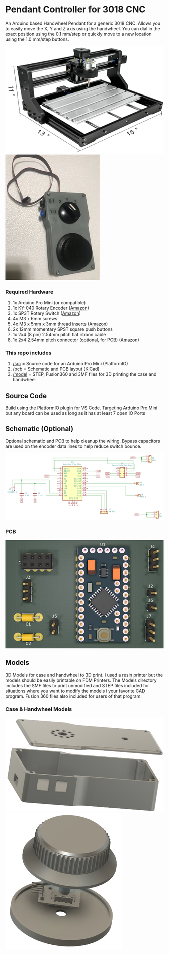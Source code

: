 # Pendant Controller for 3018 CNC
An Arduino based Handwheel Pendant for a generic 3018 CNC.  Allows you to easily move the X, Y and Z axis using the handwheel.  You can dial in the exact position using the 0.1 mm/step or quickly move to a new location using the 1.0 mm/step buttons.

![3018 CNC](media/3018cnc.png)
![](media/pendant.png)


### Required Hardware
1. 1x Arduino Pro Mini (or compatible)
1. 1x KY-040 Rotary Encoder ([Amazon](https://www.amazon.com/gp/product/B07D356LRH/ref=ppx_yo_dt_b_asin_title_o04_s00?ie=UTF8&psc=1))
1. 1x SP3T Rotary Switch ([Amazon](https://www.amazon.com/gp/product/B018LYU3OO/ref=ppx_yo_dt_b_asin_title_o01_s00?ie=UTF8&psc=1))
1. 4x M3 x 6mm screws
1. 4x M3 x 5mm x 3mm thread inserts ([Amazon](https://www.amazon.com/cSeao-120pcs-Inserted-Knurled-Embedded/dp/B07D683Q26/ref=sr_1_4?crid=11IEQW4CEOOYW&keywords=m3%2B5mm%2Bthread%2Binserts&qid=1643132299&sprefix=m3%2B5mm%2Bthread%2Binserts%2Caps%2C78&sr=8-4&th=1]))
1. 2x 12mm momentary SPST square push buttons
1. 1x 2x4 (8 pin) 2.54mm pitch flat ribbon cable
1. 1x 2x4 2.54mm pitch connector (optional, for PCB) ([Amazon](https://www.amazon.com/gp/product/B07WPBQPBT/ref=ppx_yo_dt_b_asin_title_o03_s00?ie=UTF8&psc=1))


### This repo includes
1. [/src](/src) = Source code for an Arduino Pro Mini (PlatformIO)
2. [/pcb](/pcb) = Schematic and PCB layout (KiCad)
3. [/model](/model) = STEP, Fusion360 and 3MF files for 3D printing the case and handwheel

## Source Code
Build using the PlatformIO plugin for VS Code.  Targeting Arduino Pro Mini but any board can be used as long as it has at least 7 open IO Ports

## Schematic (Optional) 
Optional schematic and PCB to help cleanup the wiring.  Bypass capacitors are used on the encoder data lines to help reduce switch bounce.

![Schematic](media/schematic.png)
### PCB
![Circuit](media/circuit_3d.jpg)

## Models
3D Models for case and handwheel to 3D print.  I used a resin printer but the models should be easily printable on FDM Printers.  The Models directory includes the SMF files to print unmodified and STEP files included for situations where you want to modify the models i your favorite CAD program.  Fusion 360 files also included for users of that program.

### Case & Handwheel Models

![Case](media/case.png) 
![Handwheel](media/Handwheel.png)